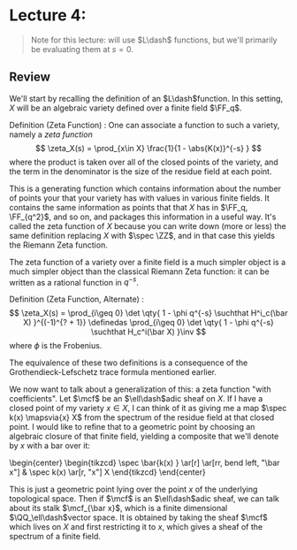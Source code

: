 # Lecture 4:

> Note for this lecture: will use $L\dash$ functions, but we'll primarily be evaluating them at $s=0$.

## Review

We'll start by recalling the definition of an $L\dash$function.
In this setting, $X$ will be an algebraic variety defined over a finite field $\FF_q$.

Definition (Zeta Function)
:   One can associate a function to such a variety, namely a *zeta function*
    $$
    \zeta_X(s) = \prod_{x\in X} \frac{1}{1 - \abs{K(x)}^{-s} }
    $$
    where the product is taken over all of the closed points of the variety, and the term in the denominator is the size of the residue field at each point.

This is a generating function which contains information about the number of points your that your variety has with values in various finite fields.
It contains the same information as points that that $X$ has in $\FF_q, \FF_{q^2}$, and so on, and packages this information in a useful way.
It's called the zeta function of $X$ because you can write down (more or less) the same definition replacing $X$ with $\spec \ZZ$, and in that case this yields the Riemann Zeta function.

The zeta function of a variety over a finite field is a much simpler object is a much simpler object than the classical Riemann Zeta function: it can be written as a rational function in $q^{-s}$.

Definition (Zeta Function, Alternate)
: $$
  \zeta_X(s) =  \prod_{i\geq 0} \det \qty{ 1 - \phi q^{-s} \suchthat H^i_c(\bar X)  }^{(-1)^{? + 1}}
  \definedas
  \prod_{i\geq 0} \det \qty{ 1 - \phi q^{-s} \suchthat H_c^i(\bar X)  }\inv
  $$
where $\phi$ is the Frobenius.

The equivalence of these two definitions is a consequence of the Grothendieck-Lefschetz trace formula mentioned earlier.

We now want to talk about a generalization of this: a zeta function "with coefficients".
Let $\mcf$ be an $\ell\dash$adic sheaf on $X$.
If I have a closed point of my variety $x\in X$, I can think of it as giving me a map $\spec k(x) \mapsvia{x} X$ from the spectrum of the residue field at that closed point.
I would like to refine that to a geometric point by choosing an algebraic closure of that finite field, yielding a composite that we'll denote by $x$ with a bar over it:

\begin{center}
\begin{tikzcd}
\spec \bar{k(x) } \ar[r] \ar[rr, bend left, "\bar x"] & \spec k(x) \ar[r, "x"] X
\end{tikzcd}
\end{center}

This is just a geometric point lying over the point $x$ of the underlying topological space.
Then if $\mcf$ is an $\ell\dash$adic sheaf, we can talk about its stalk $\mcf_{\bar x}$, which is a finite dimensional $\QQ_\ell\dash$vector space.
It is obtained by taking the sheaf $\mcf$ which lives on $X$ and first restricting it to $x$, which gives a sheaf of the spectrum of a finite field.
